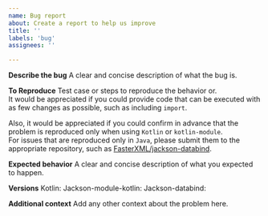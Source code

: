 ```yaml
---
name: Bug report
about: Create a report to help us improve
title: ''
labels: 'bug'
assignees: ''

---
```


**Describe the bug**
A clear and concise description of what the bug is.

**To Reproduce**
Test case or steps to reproduce the behavior or.  
It would be appreciated if you could provide code that can be executed with as few changes as possible,
such as including `import`.

Also, it would be appreciated if you could confirm in advance that the problem is reproduced
only when using `Kotlin` or `kotlin-module`.  
For issues that are reproduced only in `Java`, please submit them to the appropriate repository,
such as [FasterXML/jackson-databind](https://github.com/FasterXML/jackson-databind).

**Expected behavior**
A clear and concise description of what you expected to happen.

**Versions**
Kotlin:
Jackson-module-kotlin:
Jackson-databind: 

**Additional context**
Add any other context about the problem here.
